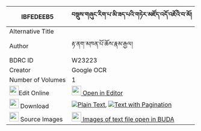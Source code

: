 |IBFEDEEB5|བསྡུས་གཞུང་རིག་པ་མི་ཟད་པའི་གཏེར་མཛོད་འདོ་འཇོའི་བ་མོ། 
| --- | --- 
|Alternative Title |
|Author| རྟ་ནག་མཁན་པོ་ཆོས་རྣམ་རྒྱལ།
|BDRC ID | W23223
|Creator | Google OCR
|Number of Volumes| 1
|<img width="25" src="https://img.icons8.com/color/25/000000/edit-property.png">Edit Online| [<img width="25" src="https://avatars.githubusercontent.com/u/45091458?s=200&v=4"> Open in Editor](http://editor.openpecha.org/IBFEDEEB5)
|<img width="25" src="https://img.icons8.com/fluent/48/000000/download-2.png"/>  Download | [![](https://img.icons8.com/color/20/000000/txt.png)Plain Text](https://github.com/Openpecha/IBFEDEEB5/releases/download/v1/dushyung_rigpa_mizepa_i_terdzo_plain_IBFEDEEB5.zip), [![](https://img.icons8.com/color/20/000000/txt.png)Text with Pagination](https://github.com/Openpecha/IBFEDEEB5/releases/download/v1/dushyung_rigpa_mizepa_i_terdzo_pages_IBFEDEEB5.zip)
|<img width="25" src="https://img.icons8.com/plasticine/100/000000/pictures-folder.png"/>  Source Images | [<img width="25" src="https://library.bdrc.io/icons/BUDA-small.svg"> Images of text file open in BUDA](https://library.bdrc.io/show/bdr:W23223)